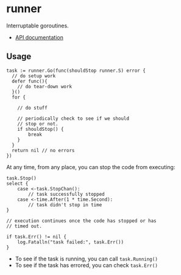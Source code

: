 # runner

Interruptable goroutines.

  * [API documentation](http://godoc.org/github.com/matryer/runner)

## Usage

```
task := runner.Go(func(shouldStop runner.S) error {
  // do setup work
  defer func(){
    // do tear-down work
  }()
  for {

  	// do stuff

  	// periodically check to see if we should
  	// stop or not.
  	if shouldStop() {
  		break
  	}
  }
  return nil // no errors
})
```

At any time, from any place, you can stop the code from executing:

```
task.Stop()
select {
	case <-task.StopChan():
		// task successfully stopped
	case <-time.After(1 * time.Second):
		// task didn't stop in time
}

// execution continues once the code has stopped or has
// timed out.

if task.Err() != nil {
	log.Fatalln("task failed:", task.Err())
}
```

  * To see if the task is running, you can call `task.Running()`
  * To see if the task has errored, you can check `task.Err()`

